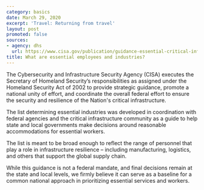 ```yaml
---
category: basics
date: March 29, 2020
excerpt: 'Travel: Returning from travel'
layout: post
promoted: false
sources:
- agency: dhs
  url: https://www.cisa.gov/publication/guidance-essential-critical-infrastructure-workforce
title: What are essential employees and industries?
---
```


The Cybersecurity and Infrastructure Security Agency (CISA) executes the Secretary of Homeland Security’s responsibilities as assigned under the Homeland Security Act of 2002 to provide strategic guidance, promote a national unity of effort, and coordinate the overall federal effort to ensure the security and resilience of the Nation's critical infrastructure.

The list determining essential industries was developed in coordination with federal agencies and the critical infrastructure community as a guide to help state and local governments make decisions around reasonable accommodations for essential workers.

The list is meant to be broad enough to reflect the range of personnel that play a role in infrastructure resilience – including manufacturing, logistics, and others that support the global supply chain.

While this guidance is not a federal mandate, and final decisions remain at the state and local levels, we firmly believe it can serve as a baseline for a common national approach in prioritizing essential services and workers.